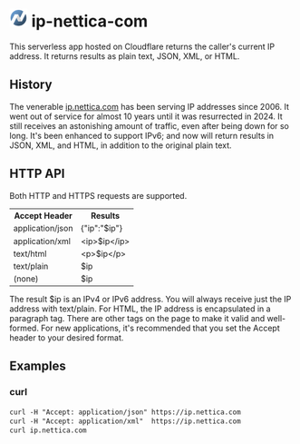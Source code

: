 
# <img src="./favicon.ico" height="32px" /> ip-nettica-com

This serverless app hosted on Cloudflare returns the caller's current IP address.
It returns results as plain text, JSON, XML, or HTML.

## History
The venerable <a href="https://ip.nettica.com/">ip.nettica.com</a> has been serving IP addresses since
2006.  It went out of service for almost 10 years until it was resurrected in 2024.  It still receives 
an astonishing amount of traffic, even after being down for so long.  It's been enhanced
to support IPv6; and now will return results in JSON, XML, and HTML, in addition to the original plain text.

## HTTP API
Both HTTP and HTTPS requests are supported.

<table>
  <tr>
    <th>
      Accept Header
    </th>
    <th>
      Results
    </th>
  </tr>
  <tr>
    <td>application/json</td>
    <td>{"ip":"$ip"}</td>
  </tr>
  <tr>
    <td>application/xml</td>
    <td>&lt;ip&gt;$ip&lt;/ip&gt;</td>
  </tr>
  <tr>
    <td>text/html</td>
    <td>&lt;p&gt;$ip&lt;/p&gt;</td>
  </tr>
  <tr>
    <td>text/plain</td>
    <td>$ip</td>
  </tr>
  <tr>
    <td>(none)</td>
    <td>$ip</td>
  </tr>
</table>

The result $ip is an IPv4 or IPv6 address.  You will always receive just the IP address with text/plain.  For HTML, the IP address
is encapsulated in a paragraph tag.  There are other tags on the page to make it valid and well-formed.  For new applications,
it's recommended that you set the Accept header to your desired format.

## Examples
### curl
```
curl -H "Accept: application/json" https://ip.nettica.com
curl -H "Accept: application/xml"  https://ip.nettica.com
curl ip.nettica.com

```
